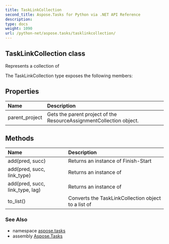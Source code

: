 ```yaml
---
title: TaskLinkCollection
second_title: Aspose.Tasks for Python via .NET API Reference
description: 
type: docs
weight: 1090
url: /python-net/aspose.tasks/tasklinkcollection/
---
```


## TaskLinkCollection class

Represents a collection of

The TaskLinkCollection type exposes the following members:
## Properties
| Name | Description |
| :- | :- |
|parent_project|Gets the parent project of the ResourceAssignmentCollection object.|
## Methods
| Name | Description |
| :- | :- |
|add(pred, succ)|Returns an instance of Finish-Start|
|add(pred, succ, link_type)|Returns an instance of|
|add(pred, succ, link_type, lag)|Returns an instance of|
|to_list()|Converts the TaskLinkCollection object to a list of|

### See Also

* namespace [aspose.tasks](/tasks/python-net/aspose.tasks/)
* assembly [Aspose.Tasks](/tasks/python-net/)

